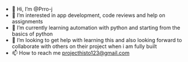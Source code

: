 - 👋 Hi, I’m @Prro-j
- 👀 I’m interested in app development, code reviews and help on assignments
- 🌱 I’m currently learning automation with python and starting from the basics of python
- 💞️ I’m looking to get help with learning this and also looking forward to collaborate with others on their project when i am fully built
- 📫 How to reach me projecthisto123@gmail.com

<!---
Prro-j/Prro-j is a ✨ special ✨ repository because its `README.md` (this file) appears on your GitHub profile.
You can click the Preview link to take a look at your changes.
--->
